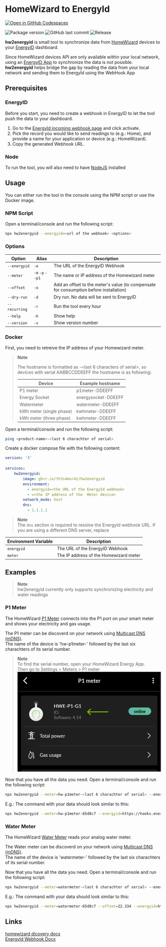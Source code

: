 # HomeWizard to EnergyId

[![Open in GitHub Codespaces](https://github.com/codespaces/badge.svg)](https://github.com/codespaces/new?machine=basicLinux32gb&repo=612398925&ref=main)

![Package version](https://img.shields.io/github/package-json/v/Th3S4mur41/hw2energyid)
![GitHub last commit](https://img.shields.io/github/last-commit/Th3S4mur41/hw2energyid)
![Release](https://github.com/Th3S4mur41/hw2energyid/actions/workflows/on_push.yml/badge.svg?branch=main)

**hw2energyid** is small tool to synchronize data from [HomeWizard](https://www.homewizard.com/) devices to your [EnergyID](https://app.energyid.eu/) dashboard.

Since HomeWizard devices API are only available within your local network, using an [EnergyID App](https://app.energyid.eu/integrations) to synchronize the data is not possible.  
**hw2energyid** helps bridge the gap by reading the data from your local network and sending them to EnergyId using the WebHook App

## Prerequisites

### EnergyID
Before you start, you need to create a webhook in EnergyID to let the tool push the data to your dashboard.

1. Go to the [EnergyId incoming webhook page](https://app.energyid.eu/integrations/WebhookIn) and click activate.
2. Pick the record you would like to send readings to (e.g.: Home), and provide a name for your application or device (e.g.: HomeWizard).
3. Copy the generated Webhook URL.

### Node

To run the tool, you will also need to have [NodeJS](https://nodejs.org/en/download) installed

## Usage

You can either run the tool in the console using the NPM script or use the Docker image.

### NPM Script

Open a terminal/console and run the following script:

```sh
npx hw2energyid --energyid=<url of the webhook> <options>
```

### Options

| Option | Alias | Description |
| --- | --- | --- |
| `--energyid`| `-e`  | The URL of the EnergyID Webhook |
| `--meter` | `-m` `-p` `--p1` | The name or IP address of the Homewizard meter |
| `--offset` | `-o` | Add an offset to the meter's value (to compensate for consumption before installation) |
| `--dry-run` | `-d` | Dry run. No data will be sent to EnergyID |
| `--recurring` | `-r` | Run the tool every hour |
| `--help` | `-h` | Show help |
| `--version` | `-v` | Show version number |

### Docker

First, you need to retreive the IP address of your Homewizard meter.  

> **Note**  
>  
> The hostname is formatted as <product-name>-<last 6 characters of serial>, so devices with serial AABBCCDDEEFF the hostname is as following:
>  
> | Device | Example hostname |
> | --- | --- |
> | P1 meter | p1meter-DDEEFF |
> | Energy Socket | energysocket-DDEEFF |
> | Watermeter | watermeter-DDEEFF |
> | kWh meter (single phase) | kwhmeter-DDEEFF |
> | kWh meter (three phase) | kwhmeter-DDEEFF |

Open a terminal/console and run the following script:

```sh
ping <product-name>-<last 6 charachter of serial>
```

Create a docker compose file with the following content:

```yaml
version: '3'

services:
    hw2energyid:
        image: ghcr.io/th3s4mur41/hw2energyid
        environment:
          - energyid=<the URL of the EnergyId webhook>
          - =<the IP address of the  Meter device>
        network_mode: host
        dns: 
          - 1.1.1.1
```

> **Note**  
> The `dns` section is required to resolve the EnergyId webhook URL.
> If you are using a different DNS server, replace 

| Environment Variable | Description |
| --- | --- |
| `energyid` | The URL of the EnergyID Webhook |
| `meter` | The IP address of the Homewizard meter |

## Examples

> **Note**  
> hw2energyid currently only supports synchronizing electricity and water readings

### P1 Meter

The HomeWizard [P1 Meter](https://www.homewizard.com/p1-meter/) connects into the P1 port on your smart meter and shows your electricity and gas usage.

The P1 meter can be discoverd on your network using [Multicast DNS (mDNS)](https://www.ionos.com/digitalguide/server/know-how/multicast-dns/).  
The name of the device is 'hw-p1meter-' followed by the last six charachters of its serial number.

> **Note**  
> To find the serial number, open your HomeWizard Energy App.  
> Then go to Settings > Meters > P1 meter
> ![P1 Serial Number](./docs/p1_sn.png)

Now that you have all the data you need. Open a terminal/console and run the following script:

```sh
npx hw2energyid --meter=hw-p1meter-<last 6 charachter of serial> --energyid=<url of the webhook>
```

E.g.: The command with your data should look similar to this:
```sh
npx hw2energyid --meter=hw-p1meter-65d8c7 --energyid=https://hooks.energyid.eu/services/WebhookIn/46535693-fe25-48ba-96fa-ea827e987318/OS753GD97A11
```

### Water Meter

The HomeWizard [Water Meter](https://www.homewizard.com/watermeter/) reads your analog water meter.

The Water meter can be discoverd on your network using [Multicast DNS (mDNS)](https://www.ionos.com/digitalguide/server/know-how/multicast-dns/).  
The name of the device is 'watermeter-' followed by the last six charachters of its serial number.

Now that you have all the data you need. Open a terminal/console and run the following script:

```sh
npx hw2energyid --meter=watermeter-<last 6 charachter of serial> --energyid=<url of the webhook>
```

E.g.: The command with your data should look similar to this:
```sh
npx hw2energyid --meter=watermeter-65d8c7 --offset=22.334 --energyid=https://hooks.energyid.eu/services/WebhookIn/46535693-fe25-48ba-96fa-ea827e987318/OS753GD97A11
```

## Links

[homewizard dicovery docs](https://homewizard-energy-api.readthedocs.io/discovery.html)  
[EnergyId Webhook Docs](https://api.energyid.eu/docs.html#webhook)
